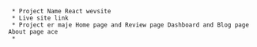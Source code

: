     
     * Project Name React wevsite
     * Live site link 
     * Project er maje Home page and Review page Dashboard and Blog page About page ace
     *

